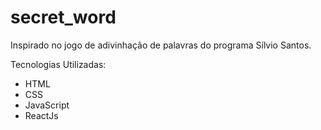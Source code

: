 # secret_word
Inspirado no jogo de adivinhação de palavras do programa Sílvio Santos.

Tecnologias Utilizadas:
 
 - HTML
 - CSS
 - JavaScript
 - ReactJs
